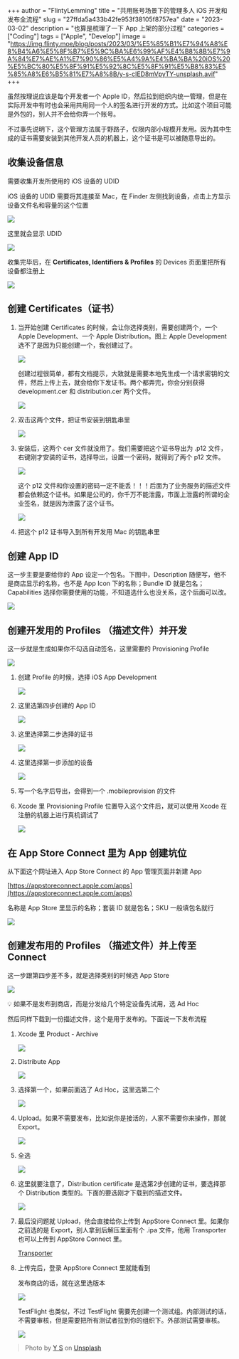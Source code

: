 +++
author = "FlintyLemming"
title = "共用账号场景下的管理多人 iOS 开发和发布全流程"
slug = "27ffda5a433b42fe953f38105f8757ea"
date = "2023-03-02"
description = "也算是梳理了一下 App 上架的部分过程"
categories = ["Coding"]
tags = ["Apple", "Develop"]
image = "https://img.flinty.moe/blog/posts/2023/03/%E5%85%B1%E7%94%A8%E8%B4%A6%E5%8F%B7%E5%9C%BA%E6%99%AF%E4%B8%8B%E7%9A%84%E7%AE%A1%E7%90%86%E5%A4%9A%E4%BA%BA%20iOS%20%E5%BC%80%E5%8F%91%E5%92%8C%E5%8F%91%E5%B8%83%E5%85%A8%E6%B5%81%E7%A8%8B/y-s-cIED8mVpyTY-unsplash.avif"
+++

虽然按理说应该是每个开发者一个 Apple ID，然后拉到组织内统一管理，但是在实际开发中有时也会采用共用同一个人的签名进行开发的方式。比如这个项目可能是外包的，别人并不会给你弄一个账号。

不过事先说明下，这个管理方法属于野路子，仅限内部小规模开发用。因为其中生成的证书需要安装到其他开发人员的机器上，这个证书是可以被随意导出的。

## 收集设备信息

需要收集开发所使用的 iOS 设备的 UDID

iOS 设备的 UDID 需要将其连接至 Mac，在 Finder 左侧找到设备，点击上方显示设备文件名和容量的这个位置

![](https://img.flinty.moe/blog/posts/2023/03/%E5%85%B1%E7%94%A8%E8%B4%A6%E5%8F%B7%E5%9C%BA%E6%99%AF%E4%B8%8B%E7%9A%84%E7%AE%A1%E7%90%86%E5%A4%9A%E4%BA%BA%20iOS%20%E5%BC%80%E5%8F%91%E5%92%8C%E5%8F%91%E5%B8%83%E5%85%A8%E6%B5%81%E7%A8%8B/Untitled.avif)

这里就会显示 UDID

![](https://img.flinty.moe/blog/posts/2023/03/%E5%85%B1%E7%94%A8%E8%B4%A6%E5%8F%B7%E5%9C%BA%E6%99%AF%E4%B8%8B%E7%9A%84%E7%AE%A1%E7%90%86%E5%A4%9A%E4%BA%BA%20iOS%20%E5%BC%80%E5%8F%91%E5%92%8C%E5%8F%91%E5%B8%83%E5%85%A8%E6%B5%81%E7%A8%8B/Untitled%201.avif)

收集完毕后，在 ****Certificates, Identifiers & Profiles**** 的 Devices 页面里把所有设备都注册上

![](https://img.flinty.moe/blog/posts/2023/03/%E5%85%B1%E7%94%A8%E8%B4%A6%E5%8F%B7%E5%9C%BA%E6%99%AF%E4%B8%8B%E7%9A%84%E7%AE%A1%E7%90%86%E5%A4%9A%E4%BA%BA%20iOS%20%E5%BC%80%E5%8F%91%E5%92%8C%E5%8F%91%E5%B8%83%E5%85%A8%E6%B5%81%E7%A8%8B/Untitled%202.avif)

## 创建 ****Certificates（证书）****

1. 当开始创建 Certificates 的时候，会让你选择类别，需要创建两个，一个 Apple Development、一个 Apple Distribution。图上 Apple Development 选不了是因为只能创建一个，我创建过了。

    ![](https://img.flinty.moe/blog/posts/2023/03/%E5%85%B1%E7%94%A8%E8%B4%A6%E5%8F%B7%E5%9C%BA%E6%99%AF%E4%B8%8B%E7%9A%84%E7%AE%A1%E7%90%86%E5%A4%9A%E4%BA%BA%20iOS%20%E5%BC%80%E5%8F%91%E5%92%8C%E5%8F%91%E5%B8%83%E5%85%A8%E6%B5%81%E7%A8%8B/Untitled%203.avif)

    创建过程很简单，都有文档提示，大致就是需要本地先生成一个请求密钥的文件，然后上传上去，就会给你下发证书。两个都弄完，你会分别获得 development.cer 和 distribution.cer 两个文件。

    ![](https://img.flinty.moe/blog/posts/2023/03/%E5%85%B1%E7%94%A8%E8%B4%A6%E5%8F%B7%E5%9C%BA%E6%99%AF%E4%B8%8B%E7%9A%84%E7%AE%A1%E7%90%86%E5%A4%9A%E4%BA%BA%20iOS%20%E5%BC%80%E5%8F%91%E5%92%8C%E5%8F%91%E5%B8%83%E5%85%A8%E6%B5%81%E7%A8%8B/Untitled%204.avif)

2. 双击这两个文件，把证书安装到钥匙串里

    ![](https://img.flinty.moe/blog/posts/2023/03/%E5%85%B1%E7%94%A8%E8%B4%A6%E5%8F%B7%E5%9C%BA%E6%99%AF%E4%B8%8B%E7%9A%84%E7%AE%A1%E7%90%86%E5%A4%9A%E4%BA%BA%20iOS%20%E5%BC%80%E5%8F%91%E5%92%8C%E5%8F%91%E5%B8%83%E5%85%A8%E6%B5%81%E7%A8%8B/Untitled%205.avif)

3. 安装后，这两个 cer 文件就没用了。我们需要把这个证书导出为 .p12 文件，右键刚才安装的证书，选择导出，设置一个密码，就得到了两个 p12 文件。

    ![](https://img.flinty.moe/blog/posts/2023/03/%E5%85%B1%E7%94%A8%E8%B4%A6%E5%8F%B7%E5%9C%BA%E6%99%AF%E4%B8%8B%E7%9A%84%E7%AE%A1%E7%90%86%E5%A4%9A%E4%BA%BA%20iOS%20%E5%BC%80%E5%8F%91%E5%92%8C%E5%8F%91%E5%B8%83%E5%85%A8%E6%B5%81%E7%A8%8B/Untitled%206.avif)

    这个 p12 文件和你设置的密码一定不能丢！！！后面为了业务服务的描述文件都会依赖这个证书。如果是公司的，你千万不能泄露，市面上泄露的所谓的企业签名，就是因为泄露了这个证书。

    ![](https://img.flinty.moe/blog/posts/2023/03/%E5%85%B1%E7%94%A8%E8%B4%A6%E5%8F%B7%E5%9C%BA%E6%99%AF%E4%B8%8B%E7%9A%84%E7%AE%A1%E7%90%86%E5%A4%9A%E4%BA%BA%20iOS%20%E5%BC%80%E5%8F%91%E5%92%8C%E5%8F%91%E5%B8%83%E5%85%A8%E6%B5%81%E7%A8%8B/Untitled%207.avif)

4. 把这个 p12 证书导入到所有开发用 Mac 的钥匙串里

## 创建 App ID

这一步主要是要给你的 App 设定一个包名。下图中，Description 随便写，他不是商店显示的名称，也不是 App Icon 下的名称；Bundle ID 就是包名；Capabilities 选择你需要使用的功能，不知道选什么也没关系，这个后面可以改。

![](https://img.flinty.moe/blog/posts/2023/03/%E5%85%B1%E7%94%A8%E8%B4%A6%E5%8F%B7%E5%9C%BA%E6%99%AF%E4%B8%8B%E7%9A%84%E7%AE%A1%E7%90%86%E5%A4%9A%E4%BA%BA%20iOS%20%E5%BC%80%E5%8F%91%E5%92%8C%E5%8F%91%E5%B8%83%E5%85%A8%E6%B5%81%E7%A8%8B/Untitled%208.avif)

## 创建开发用的 Profiles （描述文件）并开发

这一步就是生成如果你不勾选自动签名，这里需要的 Provisioning Profile

![](https://img.flinty.moe/blog/posts/2023/03/%E5%85%B1%E7%94%A8%E8%B4%A6%E5%8F%B7%E5%9C%BA%E6%99%AF%E4%B8%8B%E7%9A%84%E7%AE%A1%E7%90%86%E5%A4%9A%E4%BA%BA%20iOS%20%E5%BC%80%E5%8F%91%E5%92%8C%E5%8F%91%E5%B8%83%E5%85%A8%E6%B5%81%E7%A8%8B/Untitled%209.avif)

1. 创建 Profile 的时候，选择 iOS App Development

    ![](https://img.flinty.moe/blog/posts/2023/03/%E5%85%B1%E7%94%A8%E8%B4%A6%E5%8F%B7%E5%9C%BA%E6%99%AF%E4%B8%8B%E7%9A%84%E7%AE%A1%E7%90%86%E5%A4%9A%E4%BA%BA%20iOS%20%E5%BC%80%E5%8F%91%E5%92%8C%E5%8F%91%E5%B8%83%E5%85%A8%E6%B5%81%E7%A8%8B/Untitled%2010.avif)

2. 这里选第四步创建的 App ID

    ![](https://img.flinty.moe/blog/posts/2023/03/%E5%85%B1%E7%94%A8%E8%B4%A6%E5%8F%B7%E5%9C%BA%E6%99%AF%E4%B8%8B%E7%9A%84%E7%AE%A1%E7%90%86%E5%A4%9A%E4%BA%BA%20iOS%20%E5%BC%80%E5%8F%91%E5%92%8C%E5%8F%91%E5%B8%83%E5%85%A8%E6%B5%81%E7%A8%8B/Untitled%2011.avif)

3. 这里选择第二步选择的证书

    ![](https://img.flinty.moe/blog/posts/2023/03/%E5%85%B1%E7%94%A8%E8%B4%A6%E5%8F%B7%E5%9C%BA%E6%99%AF%E4%B8%8B%E7%9A%84%E7%AE%A1%E7%90%86%E5%A4%9A%E4%BA%BA%20iOS%20%E5%BC%80%E5%8F%91%E5%92%8C%E5%8F%91%E5%B8%83%E5%85%A8%E6%B5%81%E7%A8%8B/Untitled%2012.avif)

4. 这里选择第一步添加的设备

    ![](https://img.flinty.moe/blog/posts/2023/03/%E5%85%B1%E7%94%A8%E8%B4%A6%E5%8F%B7%E5%9C%BA%E6%99%AF%E4%B8%8B%E7%9A%84%E7%AE%A1%E7%90%86%E5%A4%9A%E4%BA%BA%20iOS%20%E5%BC%80%E5%8F%91%E5%92%8C%E5%8F%91%E5%B8%83%E5%85%A8%E6%B5%81%E7%A8%8B/Untitled%2013.avif)

5. 写一个名字后导出，会得到一个 .mobileprovision 的文件
6. Xcode 里 Provisioning Profile 位置导入这个文件后，就可以使用 Xcode 在注册的机器上进行真机调试了

    ![](https://img.flinty.moe/blog/posts/2023/03/%E5%85%B1%E7%94%A8%E8%B4%A6%E5%8F%B7%E5%9C%BA%E6%99%AF%E4%B8%8B%E7%9A%84%E7%AE%A1%E7%90%86%E5%A4%9A%E4%BA%BA%20iOS%20%E5%BC%80%E5%8F%91%E5%92%8C%E5%8F%91%E5%B8%83%E5%85%A8%E6%B5%81%E7%A8%8B/Untitled%2014.avif)

## 在 App Store Connect 里为 App 创建坑位

从下面这个网址进入 App Store Connect 的 App 管理页面并新建 App

[https://appstoreconnect.apple.com/apps](https://appstoreconnect.apple.com/apps)

名称是 App Store 里显示的名称；套装 ID 就是包名；SKU 一般填包名就行

![](https://img.flinty.moe/blog/posts/2023/03/%E5%85%B1%E7%94%A8%E8%B4%A6%E5%8F%B7%E5%9C%BA%E6%99%AF%E4%B8%8B%E7%9A%84%E7%AE%A1%E7%90%86%E5%A4%9A%E4%BA%BA%20iOS%20%E5%BC%80%E5%8F%91%E5%92%8C%E5%8F%91%E5%B8%83%E5%85%A8%E6%B5%81%E7%A8%8B/Untitled%2015.avif)

## 创建发布用的 Profiles （描述文件）并上传至 Connect

这一步跟第四步差不多，就是选择类别的时候选 App Store

![](https://img.flinty.moe/blog/posts/2023/03/%E5%85%B1%E7%94%A8%E8%B4%A6%E5%8F%B7%E5%9C%BA%E6%99%AF%E4%B8%8B%E7%9A%84%E7%AE%A1%E7%90%86%E5%A4%9A%E4%BA%BA%20iOS%20%E5%BC%80%E5%8F%91%E5%92%8C%E5%8F%91%E5%B8%83%E5%85%A8%E6%B5%81%E7%A8%8B/Untitled%2016.avif)

💡 如果不是发布到商店，而是分发给几个特定设备先试用，选 Ad Hoc

然后同样下载到一份描述文件，这个是用于发布的。下面说一下发布流程

1. Xcode 里 Product - Archive

    ![](https://img.flinty.moe/blog/posts/2023/03/%E5%85%B1%E7%94%A8%E8%B4%A6%E5%8F%B7%E5%9C%BA%E6%99%AF%E4%B8%8B%E7%9A%84%E7%AE%A1%E7%90%86%E5%A4%9A%E4%BA%BA%20iOS%20%E5%BC%80%E5%8F%91%E5%92%8C%E5%8F%91%E5%B8%83%E5%85%A8%E6%B5%81%E7%A8%8B/Untitled%2017.avif)

2. Distribute App

    ![](https://img.flinty.moe/blog/posts/2023/03/%E5%85%B1%E7%94%A8%E8%B4%A6%E5%8F%B7%E5%9C%BA%E6%99%AF%E4%B8%8B%E7%9A%84%E7%AE%A1%E7%90%86%E5%A4%9A%E4%BA%BA%20iOS%20%E5%BC%80%E5%8F%91%E5%92%8C%E5%8F%91%E5%B8%83%E5%85%A8%E6%B5%81%E7%A8%8B/Untitled%2018.avif)

3. 选择第一个，如果前面选了 Ad Hoc，这里选第二个

    ![](https://img.flinty.moe/blog/posts/2023/03/%E5%85%B1%E7%94%A8%E8%B4%A6%E5%8F%B7%E5%9C%BA%E6%99%AF%E4%B8%8B%E7%9A%84%E7%AE%A1%E7%90%86%E5%A4%9A%E4%BA%BA%20iOS%20%E5%BC%80%E5%8F%91%E5%92%8C%E5%8F%91%E5%B8%83%E5%85%A8%E6%B5%81%E7%A8%8B/Untitled%2019.avif)

4. Upload。如果不需要发布，比如说你是接活的，人家不需要你来操作，那就 Export。

    ![](https://img.flinty.moe/blog/posts/2023/03/%E5%85%B1%E7%94%A8%E8%B4%A6%E5%8F%B7%E5%9C%BA%E6%99%AF%E4%B8%8B%E7%9A%84%E7%AE%A1%E7%90%86%E5%A4%9A%E4%BA%BA%20iOS%20%E5%BC%80%E5%8F%91%E5%92%8C%E5%8F%91%E5%B8%83%E5%85%A8%E6%B5%81%E7%A8%8B/Untitled%2020.avif)

5. 全选

    ![](https://img.flinty.moe/blog/posts/2023/03/%E5%85%B1%E7%94%A8%E8%B4%A6%E5%8F%B7%E5%9C%BA%E6%99%AF%E4%B8%8B%E7%9A%84%E7%AE%A1%E7%90%86%E5%A4%9A%E4%BA%BA%20iOS%20%E5%BC%80%E5%8F%91%E5%92%8C%E5%8F%91%E5%B8%83%E5%85%A8%E6%B5%81%E7%A8%8B/Untitled%2021.avif)

6. 这里就要注意了，Distribution certificate 是选第2步创建的证书，要选择那个 Distribution 类型的。下面的要选刚才下载到的描述文件。

    ![](https://img.flinty.moe/blog/posts/2023/03/%E5%85%B1%E7%94%A8%E8%B4%A6%E5%8F%B7%E5%9C%BA%E6%99%AF%E4%B8%8B%E7%9A%84%E7%AE%A1%E7%90%86%E5%A4%9A%E4%BA%BA%20iOS%20%E5%BC%80%E5%8F%91%E5%92%8C%E5%8F%91%E5%B8%83%E5%85%A8%E6%B5%81%E7%A8%8B/Untitled%2022.avif)

7. 最后没问题就 Upload，他会直接给你上传到 AppStore Connect 里。如果你之前选的是 Export，别人拿到后解压里面有个 .ipa 文件，他用 Transporter 也可以上传到 AppStore Connect 里。

    [Transporter](https://apps.apple.com/cn/app/transporter/id1450874784?mt=12)

8. 上传完后，登录 AppStore Connect 里就能看到

    发布商店的话，就在这里选版本

    ![](https://img.flinty.moe/blog/posts/2023/03/%E5%85%B1%E7%94%A8%E8%B4%A6%E5%8F%B7%E5%9C%BA%E6%99%AF%E4%B8%8B%E7%9A%84%E7%AE%A1%E7%90%86%E5%A4%9A%E4%BA%BA%20iOS%20%E5%BC%80%E5%8F%91%E5%92%8C%E5%8F%91%E5%B8%83%E5%85%A8%E6%B5%81%E7%A8%8B/Untitled%2023.avif)

    TestFlight 也类似，不过 TestFlight 需要先创建一个测试组。内部测试的话，不需要审核，但是需要把所有测试者拉到你的组织下。外部测试需要审核。

    ![](https://img.flinty.moe/blog/posts/2023/03/%E5%85%B1%E7%94%A8%E8%B4%A6%E5%8F%B7%E5%9C%BA%E6%99%AF%E4%B8%8B%E7%9A%84%E7%AE%A1%E7%90%86%E5%A4%9A%E4%BA%BA%20iOS%20%E5%BC%80%E5%8F%91%E5%92%8C%E5%8F%91%E5%B8%83%E5%85%A8%E6%B5%81%E7%A8%8B/Untitled%2024.avif)

> Photo by [Y S](https://unsplash.com/@santonii?utm_source=unsplash&utm_medium=referral&utm_content=creditCopyText) on [Unsplash](https://unsplash.com/?utm_source=unsplash&utm_medium=referral&utm_content=creditCopyText)
  